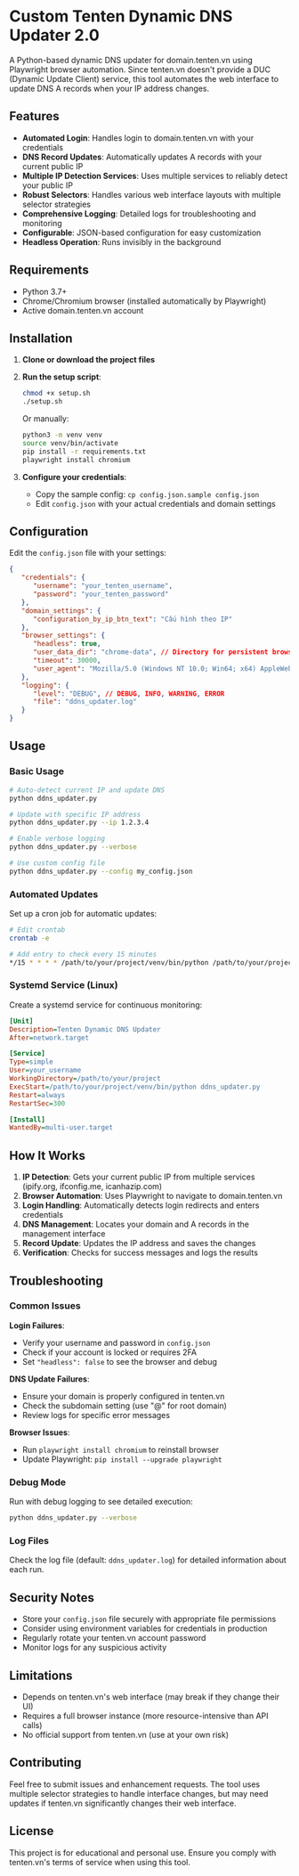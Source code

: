 ﻿# Custom Tenten Dynamic DNS Updater 2.0

A Python-based dynamic DNS updater for domain.tenten.vn using Playwright browser automation. Since tenten.vn doesn't provide a DUC (Dynamic Update Client) service, this tool automates the web interface to update DNS A records when your IP address changes.

## Features

- **Automated Login**: Handles login to domain.tenten.vn with your credentials
- **DNS Record Updates**: Automatically updates A records with your current public IP
- **Multiple IP Detection Services**: Uses multiple services to reliably detect your public IP
- **Robust Selectors**: Handles various web interface layouts with multiple selector strategies
- **Comprehensive Logging**: Detailed logs for troubleshooting and monitoring
- **Configurable**: JSON-based configuration for easy customization
- **Headless Operation**: Runs invisibly in the background

## Requirements

- Python 3.7+
- Chrome/Chromium browser (installed automatically by Playwright)
- Active domain.tenten.vn account

## Installation

1. **Clone or download the project files**

2. **Run the setup script**:
   ```bash
   chmod +x setup.sh
   ./setup.sh
   ```

   Or manually:
   ```bash
   python3 -m venv venv
   source venv/bin/activate
   pip install -r requirements.txt
   playwright install chromium
   ```

3. **Configure your credentials**:
    - Copy the sample config: `cp config.json.sample config.json`
    - Edit `config.json` with your actual credentials and domain settings

## Configuration

Edit the `config.json` file with your settings:

```json
{
   "credentials": {
      "username": "your_tenten_username",
      "password": "your_tenten_password"
   },
   "domain_settings": {
      "configuration_by_ip_btn_text": "Cấu hình theo IP"
   },
   "browser_settings": {
      "headless": true,
      "user_data_dir": "chrome-data", // Directory for persistent browser data
      "timeout": 30000,
      "user_agent": "Mozilla/5.0 (Windows NT 10.0; Win64; x64) AppleWebKit/537.36 (KHTML, like Gecko) Chrome/120.0.0.0 Safari/537.36"
   },
   "logging": {
      "level": "DEBUG", // DEBUG, INFO, WARNING, ERROR
      "file": "ddns_updater.log"
   }
}
```

## Usage

### Basic Usage
```bash
# Auto-detect current IP and update DNS
python ddns_updater.py

# Update with specific IP address
python ddns_updater.py --ip 1.2.3.4

# Enable verbose logging
python ddns_updater.py --verbose

# Use custom config file
python ddns_updater.py --config my_config.json
```

### Automated Updates
Set up a cron job for automatic updates:

```bash
# Edit crontab
crontab -e

# Add entry to check every 15 minutes
*/15 * * * * /path/to/your/project/venv/bin/python /path/to/your/project/ddns_updater.py
```

### Systemd Service (Linux)
Create a systemd service for continuous monitoring:

```ini
[Unit]
Description=Tenten Dynamic DNS Updater
After=network.target

[Service]
Type=simple
User=your_username
WorkingDirectory=/path/to/your/project
ExecStart=/path/to/your/project/venv/bin/python ddns_updater.py
Restart=always
RestartSec=300

[Install]
WantedBy=multi-user.target
```

## How It Works

1. **IP Detection**: Gets your current public IP from multiple services (ipify.org, ifconfig.me, icanhazip.com)
2. **Browser Automation**: Uses Playwright to navigate to domain.tenten.vn
3. **Login Handling**: Automatically detects login redirects and enters credentials
4. **DNS Management**: Locates your domain and A records in the management interface
5. **Record Update**: Updates the IP address and saves the changes
6. **Verification**: Checks for success messages and logs the results

## Troubleshooting

### Common Issues

**Login Failures**:
- Verify your username and password in `config.json`
- Check if your account is locked or requires 2FA
- Set `"headless": false` to see the browser and debug

**DNS Update Failures**:
- Ensure your domain is properly configured in tenten.vn
- Check the subdomain setting (use "@" for root domain)
- Review logs for specific error messages

**Browser Issues**:
- Run `playwright install chromium` to reinstall browser
- Update Playwright: `pip install --upgrade playwright`

### Debug Mode
Run with debug logging to see detailed execution:
```bash
python ddns_updater.py --verbose
```

### Log Files
Check the log file (default: `ddns_updater.log`) for detailed information about each run.

## Security Notes

- Store your `config.json` file securely with appropriate file permissions
- Consider using environment variables for credentials in production
- Regularly rotate your tenten.vn account password
- Monitor logs for any suspicious activity

## Limitations

- Depends on tenten.vn's web interface (may break if they change their UI)
- Requires a full browser instance (more resource-intensive than API calls)
- No official support from tenten.vn (use at your own risk)

## Contributing

Feel free to submit issues and enhancement requests. The tool uses multiple selector strategies to handle interface changes, but may need updates if tenten.vn significantly changes their web interface.

## License

This project is for educational and personal use. Ensure you comply with tenten.vn's terms of service when using this tool.
